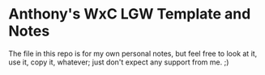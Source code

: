 # Anthony's WxC LGW Template and Notes
The file in this repo is for my own personal notes, but feel free to look at it, use it, copy it, whatever; just don't expect any support from me. ;)